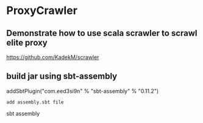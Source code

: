 # ProxyCrawler

## Demonstrate how to use scala scrawler to scrawl  elite proxy
https://github.com/KadekM/scrawler


## build jar using sbt-assembly

addSbtPlugin("com.eed3si9n" % "sbt-assembly" % "0.11.2")

```
add assembly.sbt file
```

sbt assembly